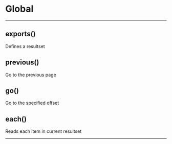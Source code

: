 Global
===





---

exports() 
-----------------------------
Defines a resultset


previous() 
-----------------------------
Go to the previous page


go() 
-----------------------------
Go to the specified offset


each() 
-----------------------------
Reads each item in current resultset



---








